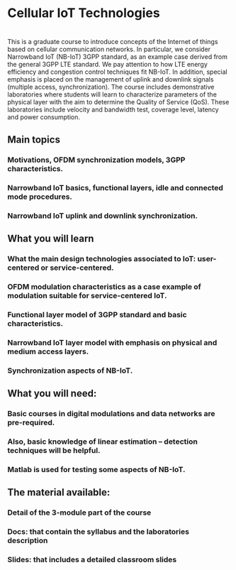 # Cellular IoT Technologies
#
This is a graduate course to introduce concepts of the Internet of things based on cellular communication networks. In particular, we consider Narrowband IoT (NB-IoT) 3GPP standard, as an example case derived from the general 3GPP LTE standard. We pay attention to how LTE energy efficiency and congestion control techniques fit NB-IoT. In addition, special emphasis is placed on the management of uplink and downlink signals (multiple access, synchronization).
The course includes demonstrative laboratories where students will learn to characterize parameters of the physical layer with the aim to determine the Quality of Service (QoS). These laboratories include velocity and bandwidth test, coverage level, latency and power consumption. 

## Main topics
###	Motivations, OFDM synchronization models, 3GPP characteristics.
###	Narrowband IoT basics, functional layers, idle and connected mode procedures.
###	Narrowband IoT uplink and downlink synchronization.

## What you will learn
###	What the main design technologies associated to IoT: user-centered or service-centered.
###	OFDM modulation characteristics as a case example of modulation suitable for service-centered IoT.
###	Functional layer model of 3GPP standard and basic characteristics.
###	Narrowband IoT layer model with emphasis on physical and medium access layers.
###	Synchronization aspects of NB-IoT.

## What you will need:
###	Basic courses in digital modulations and data networks are pre-required.
###	Also, basic knowledge of linear estimation – detection techniques will be helpful.
###	Matlab is used for testing some aspects of NB-IoT.

## The material available:
###	Detail of the 3-module part of the course
###	Docs: that contain the syllabus and the laboratories description
###	Slides: that includes a detailed classroom slides
